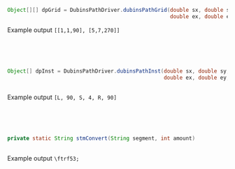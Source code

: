```java
Object[][] dpGrid = DubinsPathDriver.dubinsPathGrid(double sx, double sy, double syaw, 
                                                    double ex, double ey, double eyaw, double turning_radius);
```
Example output `[[1,1,90], [5,7,270]]` 

<br>
<br>
<br>

```java
Object[] dpInst = DubinsPathDriver.dubinsPathInst(double sx, double sy, double syaw,
                                                  double ex, double ey, double eyaw, double turning_radius);
            
```
Example output `[L, 90, S, 4, R, 90]`

<br>
<br>
<br>

```java
private static String stmConvert(String segment, int amount)
            
```
Example output `\ftrf53;`

<br>
<br>
<br>

